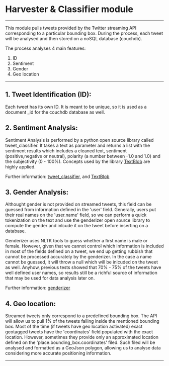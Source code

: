Harvester & Classifier module
===================

- - - - 

This module pulls tweets provided by the Twitter streaming API corresponding to a particular bounding box.
During the process, each tweet will be analysed and then stored on a noSQL database (couchdb).

The process analyses 4 main features:

1. ID
2. Sentiment
3. Gender
4. Geo location


- - - - 

## 1. Tweet Identification (ID):

Each tweet has its own ID. It is meant to be unique, so it is used as a document _id for the couchdb database as well.

## 2. Sentiment Analysis:

Sentiment Analysis is performed by a python open source library called tweet_classifier. It takes a text as parameter and returns a list with the sentiment results which includes a cleaned text, sentiment (positive,negative or neutral), polarity (a number between -1.0 and 1.0) and the subjectivity (0 - 100%). Concepts used by the library [TextBlob](http://textblob.readthedocs.org/en/dev/advanced_usage.html#sentiment-analyzers) are highly applied.

Further information: [tweet_classifier](https://github.com/diogonal/classifier), and [TextBlob](http://textblob.readthedocs.org/en/dev/)

## 3. Gender Analysis:

Althought gender is not provided on streamed tweets, this field can be guessed from information defined in the 'user' field. Generally, users put their real names on the 'user.name' field, so we can perform a quick tokenization on the text and use the genderizer open source library to compute the gender and inlcude it on the tweet before inserting on a database.

Genderizer uses NLTK tools to guess whether a first name is male or female. However, given that we cannot control which information is included in most of the fields defined on a tweet, we end up getting rubbish that cannot be processed accurately by the genderizer. In the case a name cannot be guessed, it will throw a null which will be inlcuded on the tweet as well. Anyhow, previous tests showed that 70% - 75% of the tweets have well defined user names, so results still be a richful source of information that may be used for data analysis later on.

Further information: [genderizer](https://github.com/muatik/genderizer)

## 4. Geo location:

Streamed tweets only correspond to a predefined bounding box. The API will allow us to pull 1% of the tweets falling inside the mentioned bounding box. Most of the time (if tweets have geo location activated) exact geotagged tweets have the 'coordinates' field populated with the exact location. However, sometimes they provide only an approximated location defined on the 'place.bounding_box.coordinates' filed. Such filed will be analysed and formatted as a GeoJson polygon, allowing us to analyse data considering more accurate positioning information.

- - - - 

